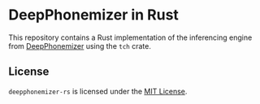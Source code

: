# DeepPhonemizer in Rust
This repository contains a Rust implementation of the inferencing engine from [DeepPhonemizer](https://github.com/as-ideas/DeepPhonemizer) using the `tch` crate.

## License
`deepphonemizer-rs` is licensed under the [MIT License](LICENSE).